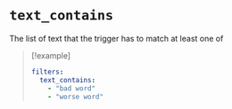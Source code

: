 # `text_contains`

The list of text that the trigger has to match at least one of

> [!example]
> ```yaml
> filters:
>   text_contains: 
>     - "bad word"
>     - "worse word"
> ```
